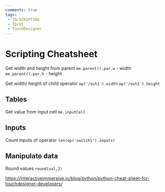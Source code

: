 ```yaml
---
comments: true
tags:
 - TD/SCRIPTING
 - TD/UI
 - TouchDesigner
---
```


# Scripting Cheatsheet

Get width and height from parent
`me.parent().par.w` - width
`me.parent().par.h` - height

Get width/ height of child operator
`op('/out1').width`
`op('/out1').height`


## Tables

Get value from input cell
`me.inputCell`

## Inputs
Count inputs of operator
`len(op('switch1').inputs)`

## Manipulate data

Round values `round(val,2)`


https://interactiveimmersive.io/blog/python/python-cheat-sheet-for-touchdesigner-developers/
